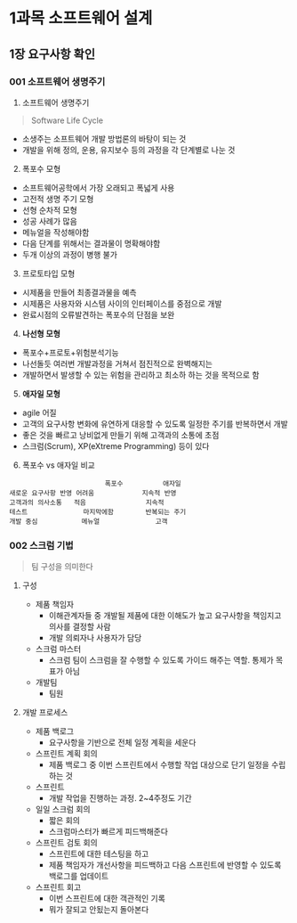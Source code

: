 # 1과목 소프트웨어 설계
## 1장 요구사항 확인
### 001 소프트웨어 생명주기
1. 소프트웨어 생명주기
> Software Life Cycle
- 소생주는 소프트웨어 개발 방법론의 바탕이 되는 것
- 개발을 위해 정의, 운용, 유지보수 등의 과정을 각 단계별로 나눈 것
2. 폭포수 모형
- 소프트웨어공학에서 가장 오래되고 폭넓게 사용
- 고전적 생명 주기 모형
- 선형 순차적 모형
- 성공 사례가 많음
- 메뉴얼을 작성해야함
- 다음 단계를 위해서는 결과물이 명확해야함
- 두개 이상의 과정이 병행 불가
3. 프로토타입 모형
- 시제품을 만들어 최종결과물을 예측
- 시제품은 사용자와 시스템 사이의 인터페이스를 중점으로 개발
- 완료시점의 오류발견하는 폭포수의 단점을 보완
4. **나선형 모형**
- 폭포수+프로토+위험분석기능
- 나선돌듯 여러번 개발과정을 거쳐서 점진적으로 완벽해지는
- 개발하면서 발생할 수 있는 위험을 관리하고 최소하 하는 것을 목적으로 함
5. **애자일 모형**
- agile 어질
- 고객의 요구사항 변화에 유연하게 대응할 수 있도록 일정한 주기를 반복하면서 개발
- 좋은 것을 빠르고 낭비없게 만들기 위해 고객과의 소통에 초점
- 스크럼(Scrum), XP(eXtreme Programming) 등이 있다
6. 폭포수 vs 애자일 비교
```
                        폭포수          애자일
새로운 요구사항 반영 어려움            지속적 반영
고객과의 의사소통   적음               지속적
테스트              마지막에함        반복되는 주기
개발 중심           메뉴얼              고객
```
### 002 스크럼 기법
> 팀 구성을 의미한다

1. 구성
    - 제품 책임자
      - 이해관계자들 중 개발될 제품에 대한 이해도가 높고 요구사항을 책임지고 의사를 결정할 사람
      - 개발 의뢰자나 사용자가 담당
    - 스크럼 마스터
      - 스크럼 팀이 스크럼을 잘 수행할 수 있도록 가이드 해주는 역할. 통제가 목표가 아님
    - 개발팀
      - 팀원

2. 개발 프로세스
    - 제품 백로그
      - 요구사항을 기반으로 전체 일정 계획을 세운다
    - 스프린트 계획 회의
      - 제품 백로그 중 이번 스프린트에서 수행할 작업 대상으로 단기 일정을 수립하는 것
    - 스프린트
      - 개발 작업을 진행하는 과정. 2~4주정도 기간
    -  일일 스크럼 회의
       -  짧은 회의
       -  스크럼마스터가 빠르게 피드백해준다
    - 스프린트 검토 회의
      - 스프린트에 대한 테스팅을 하고
      - 제품 책임자가 개선사항을 피드백하고 다음 스프린트에 반영할 수 있도록 백로그를 업데이트
    - 스프린트 회고
      - 이번 스프린트에 대한 객관적인 기록
      - 뭐가 잘되고 안됬는지 돌아본다